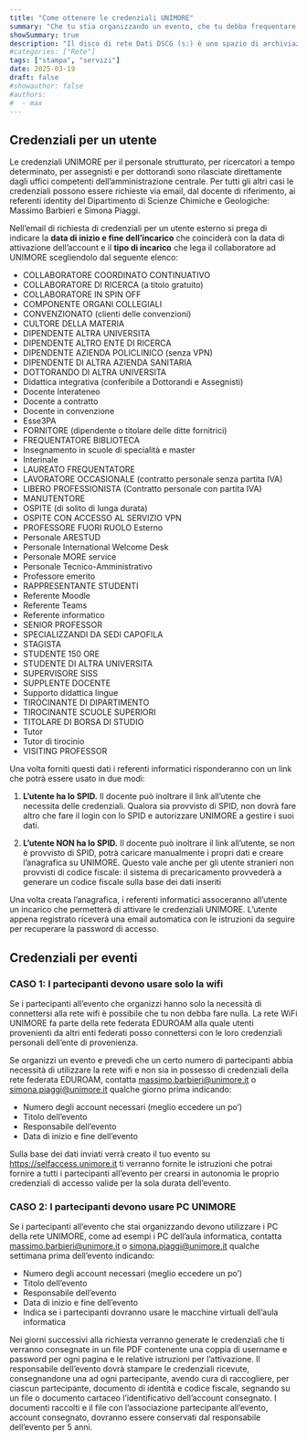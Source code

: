 ```yaml
---
title: "Come ottenere le credenziali UNIMORE"
summary: "Che tu stia organizzando un evento, che tu debba frequentare il DSCG per un periodo di tempo, in questa guida puoi trovare come ottenere le credenziali UNIMORE"
showSummary: true
description: "Il disco di rete Dati DSCG (s:) è uno spazio di archiviazione condiviso collocato sui server dei servizi informatici di Ateneo. In questa guida puoi scoprire come utilizzarlo."
#categories: ["Rete"]
tags: ["stampa", "servizi"]
date: 2025-03-19
draft: false
#showauthor: false
#authors:
#  - max
---
```


## Credenziali per un utente

Le credenziali UNIMORE per il personale strutturato, per ricercatori a tempo determinato, per assegnisti e per dottorandi sono rilasciate direttamente dagli uffici competenti dell’amministrazione centrale. Per tutti gli altri casi le credenziali possono essere richieste via email, dal docente di riferimento, ai referenti identity del Dipartimento di Scienze Chimiche e Geologiche: Massimo Barbieri e Simona Piaggi.

Nell’email di richiesta di credenziali per un utente esterno si prega di indicare la **data di inizio e fine dell’incarico** che coinciderà con la data di attivazione dell’account e il **tipo di incarico** che lega il collaboratore ad UNIMORE scegliendolo dal seguente elenco:

- COLLABORATORE COORDINATO CONTINUATIVO
- COLLABORATORE DI RICERCA (a titolo gratuito)
- COLLABORATORE IN SPIN OFF
- COMPONENTE ORGANI COLLEGIALI
- CONVENZIONATO (clienti delle convenzioni)
- CULTORE DELLA MATERIA
- DIPENDENTE ALTRA UNIVERSITA
- DIPENDENTE ALTRO ENTE DI RICERCA
- DIPENDENTE AZIENDA POLICLINICO (senza VPN)
- DIPENDENTE DI ALTRA AZIENDA SANITARIA
- DOTTORANDO DI ALTRA UNIVERSITA
- Didattica integrativa (conferibile a Dottorandi e Assegnisti)
- Docente Interateneo
- Docente a contratto
- Docente in convenzione
- Esse3PA
- FORNITORE (dipendente o titolare delle ditte fornitrici)
- FREQUENTATORE BIBLIOTECA
- Insegnamento in scuole di specialità e master
- Interinale
- LAUREATO FREQUENTATORE
- LAVORATORE OCCASIONALE (contratto personale senza partita IVA)
- LIBERO PROFESSIONISTA (Contratto personale con partita IVA)
- MANUTENTORE
- OSPITE (di solito di lunga durata)
- OSPITE CON ACCESSO AL SERVIZIO VPN
- PROFESSORE FUORI RUOLO Esterno
- Personale ARESTUD
- Personale International Welcome Desk
- Personale MORE service
- Personale Tecnico-Amministrativo
- Professore emerito
- RAPPRESENTANTE STUDENTI
- Referente Moodle
- Referente Teams
- Referente informatico
- SENIOR PROFESSOR
- SPECIALIZZANDI DA SEDI CAPOFILA
- STAGISTA
- STUDENTE 150 ORE
- STUDENTE DI ALTRA UNIVERSITA
- SUPERVISORE SISS
- SUPPLENTE DOCENTE
- Supporto didattica lingue
- TIROCINANTE DI DIPARTIMENTO
- TIROCINANTE SCUOLE SUPERIORI
- TITOLARE DI BORSA DI STUDIO
- Tutor
- Tutor di tirocinio
- VISITING PROFESSOR

Una volta forniti questi dati i referenti informatici risponderanno con un link che potrà essere usato in due modi:

1. **L’utente ha lo SPID.** Il docente può inoltrare il link all’utente che necessita delle credenziali. Qualora sia provvisto di SPID, non dovrà fare altro che fare il login con lo SPID e autorizzare UNIMORE a gestire i suoi dati.

2. **L’utente NON ha lo SPID.** Il docente può inoltrare il link all’utente, se non è provvisto di SPID, potrà caricare manualmente i propri dati e creare l’anagrafica su UNIMORE. Questo vale anche per gli utente stranieri non provvisti di codice fiscale: il sistema di precaricamento provvederà a generare un codice fiscale sulla base dei dati inseriti

Una volta creata l’anagrafica, i referenti informatici assoceranno all’utente un incarico che permetterà di attivare le credenziali UNIMORE. L’utente appena registrato riceverà una email automatica con le istruzioni da seguire per recuperare la password di accesso.

## Credenziali per eventi


### CASO 1: I partecipanti devono usare solo la wifi

Se i partecipanti all’evento che organizzi hanno solo la necessità di connettersi alla rete wifi è possibile che tu non debba fare nulla. La rete WiFi UNIMORE fa parte della rete federata EDUROAM alla quale utenti provenienti da altri enti federati posso connettersi con le loro credenziali personali dell’ente di provenienza.

Se organizzi un evento e prevedi che un certo numero di partecipanti abbia necessità di utilizzare la rete wifi e non sia in possesso di credenziali della rete federata EDUROAM, contatta massimo.barbieri@unimore.it o simona.piaggi@unimore.it qualche giorno prima indicando:

- Numero degli account necessari (meglio eccedere un po’)
- Titolo dell’evento
- Responsabile dell’evento
- Data di inizio e fine dell’evento

Sulla base dei dati inviati verrà creato il tuo evento su https://selfaccess.unimore.it ti verranno fornite le istruzioni che potrai fornire a tutti i partecipanti all’evento per crearsi in autonomia le proprio credenziali di accesso valide per la sola durata dell’evento.

### CASO 2: I partecipanti devono usare PC UNIMORE

Se i partecipanti all’evento che stai organizzando devono utilizzare i PC della rete UNIMORE, come ad esempi i PC dell’aula informatica, contatta massimo.barbieri@unimore.it o simona.piaggi@unimore.it qualche settimana prima dell’evento indicando:

- Numero degli account necessari (meglio eccedere un po’)
- Titolo dell’evento
- Responsabile dell’evento
- Data di inizio e fine dell’evento
- Indica se i partecipanti dovranno usare le macchine virtuali dell’aula informatica

Nei giorni successivi alla richiesta verranno generate le credenziali che ti verranno consegnate in un file PDF contenente una coppia di username e password per ogni pagina e le relative istruzioni per l’attivazione. Il responsabile dell’evento dovrà stampare le credenziali ricevute, consegnandone una ad ogni partecipante, avendo cura di raccogliere, per ciascun partecipante, documento di identità e codice fiscale, segnando su un file o documento cartaceo l’identificativo dell’account consegnato. I documenti raccolti e il file con l’associazione partecipante all’evento, account consegnato, dovranno essere conservati dal responsabile dell’evento per 5 anni.

